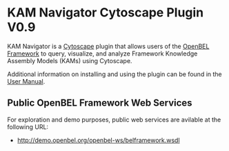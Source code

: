 KAM Navigator Cytoscape Plugin V0.9
===================================

KAM Navigator is a [Cytoscape](http://www.cytoscape.org/) plugin that allows users of the [OpenBEL Framework](http://www.openbel.org/) to query, visualize, and 
analyze Framework Knowledge Assembly Models (KAMs) using Cytoscape.

Additional information on installing and using the plugin can be found in the [User Manual](https://github.com/OpenBEL/Cytoscape-Plugins/wiki).

Public OpenBEL Framework Web Services
-------------------------------------

For exploration and demo purposes, public web services are avilable at the
following URL:
-    http://demo.openbel.org/openbel-ws/belframework.wsdl
